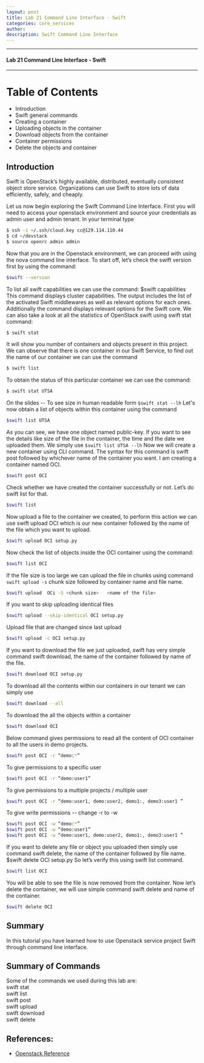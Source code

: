 ```yaml
---
layout: post
title: Lab 21 Command Line Interface - Swift
categories: core_services
author: 
description: Swift Command Line Interface
---
```

* * *
#### Lab 21 Command Line Interface - Swift 
* * *

# Table of Contents

* Introduction
* Swift general commands
* Creating a container
* Uploading objects in the container
* Download objects from the container
* Container permissions
* Delete the objects and container

## Introduction
Swift is OpenStack’s highly available, distributed, eventually consistent object store service. Organizations can use Swift to store lots of data efficiently, safely, and cheaply.

Let us now begin exploring the Swift Command Line Interface. First you will need to access your openstack environment and source your credentials as admin user and admin tenant. In your terminal type
```sh
$ ssh -i ~/.ssh/cloud.key cc@129.114.110.44
$ cd ~/devstack
$ source openrc admin admin
```
Now that you are in the Openstack environment, we can proceed with using the nova command line interface.
To start off, let’s check the swift version first by using the command: 
```sh
$swift --version
``` 
To list all swift capabilities we can use the command: $swift capabilities  
This command displays cluster capabilities. The output includes the list of the activated Swift middlewares as well as relevant options for each ones. Additionally the command displays relevant options for the Swift core. 
We can also take a look at all the statistics of OpenStack swift using swift stat command:  
```sh
$ swift stat
```
It will show you number of containers and objects present in this project. We can observe that there is one container in our Swift Service, to find out the name of our container we can use the command 
```sh
$ swift list
```
To obtain the status of this particular container we can use the command:
```sh
$ swift stat UTSA
```
On the slides --  To see size in human readable form ``` $swift stat --lh ``` 
Let's now obtain a list of objects within this container using the command
```sh
$swift list UTSA
```
As you can see, we have one object named public-key. If you want to see the details like size of the file in the container, the time and the date we uploaded them. We simply use ``` $swift list UTSA --lh ```
Now we will create a new container using CLI command. The syntax for this command is swift post followed by whichever name of the container you want. I am creating a container named OCI.
```sh
$swift post OCI
```
Check whether we have created the container successfully or not. Let’s do swift list for that.
```sh
$swift list   
```
Now upload a file to the container we created, to perform this action we can use swift upload OCI which is our new container followed by the name of the file which you want to upload. 
```sh
$swift upload OCI setup.py
```
Now check the list of objects inside the OCI container using the command: 
```sh
$swift list OCI
```
If the file size is too large we can upload the file in chunks using command ``` swift upload -s``` chunk size followed by container name and file name.  
```sh
$swift upload  OCi -S <chunk size>   <name of the file>
```
If you want to skip uploading identical files 
```sh
$swift upload --skip-identical OCI setup.py 
```
Upload file that are changed since last upload 
```sh
$swift upload -c OCI setup.py 
```
If you want to download the file we just uploaded, swift has very simple command swift download, the name of the container followed by name of the file.    
```sh
$swift download OCI setup.py
```
To download all the contents within our containers in our tenant we can simply use
```sh
$swift download --all
```
To download the all the objects within a container
```sh
$swift download OCI
```
Below command gives permissions to read all the content of OCI container to all the users in demo projects.   
```sh
$swift post OCI -r “demo:*”
```
To give permissions to a specific user  
```sh
$swift post OCI -r “demo:user1”
```
To give permissions to a multiple projects / multiple user
```sh
$swift post OCI -r “demo:user1, demo:user2, demo1:, demo3:user1 ”
```
To give write permissions -- change -r to -w
```sh
$swift post OCI -w “demo:*”
$swift post OCI -w “demo:user1”
$swift post OCI -w “demo:user1, demo:user2, demo1:, demo3:user1 ”
```
If you want to delete any file or object you uploaded then simply use command swift delete, the name of the container followed by file name.
$swift delete OCI setup.py
So let’s verify this using swift list command. 
```sh
$swift list OCI
```
You will be able to see the file is now removed from the container.
Now let’s delete the container, we will use simple command swift delete and name of the container.
```sh
$swift delete OCI
```
## Summary
In this tutorial you have learned how to use Openstack service project Swift through command line interface.

## Summary of Commands
Some of the commands we used during this lab are:  
swift stat  
swift list  
swift post  
swift upload  
swift download  
swift delete  

## References:
* [Openstack Reference](http://docs.openstack.org/cli-reference/swift.html)



